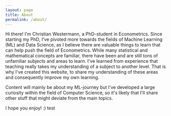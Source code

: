 ```yaml
---
layout: page
title: About
permalink: /about/
---
```

Hi there! I'm Christian Westermann, a PhD-student in Econometrics.
Since starting my PhD, I've pivoted more towards the fields of Machine Learning (ML) and Data Science, as I believe there are valuable things to learn that can help push the field of Econometrics. While many statistical and mathematical concepts are familiar, there have been and are still tons of unfamiliar subjects and areas to learn. I've learned from experience that teaching really takes my understanding of a subject to another level. That is why I've created this website, to share my understanding of these areas and consequently improve my own learning. 

Content will mainly be about my ML-journey but I've developed a large curiosity within the field of Computer Science, so it's likely that I'll share other stuff that might deviate from the main topics. 

I hope you enjoy! :)
test
